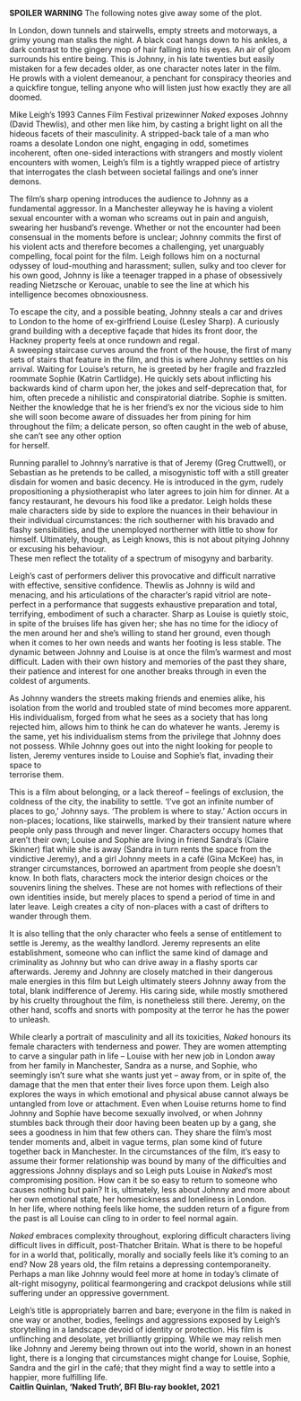 
**SPOILER WARNING** The following notes give away some of the plot.

In London, down tunnels and stairwells, empty streets and motorways, a grimy young man stalks the night. A black coat hangs down to his ankles, a dark contrast to the gingery mop of hair falling into his eyes. An air of gloom surrounds his entire being. This is Johnny, in his late twenties but easily mistaken for a few decades older, as one character notes later in the film. He prowls with a violent demeanour, a penchant for conspiracy theories and a quickfire tongue, telling anyone who will listen just how exactly they are  all doomed.

Mike Leigh’s 1993 Cannes Film Festival prizewinner _Naked_ exposes Johnny (David Thewlis), and other men like him, by casting a bright light on all the hideous facets of their masculinity. A stripped-back tale of a man who roams a desolate London one night, engaging in odd, sometimes incoherent, often one-sided interactions with strangers and mostly violent encounters with women, Leigh’s film is a tightly wrapped piece of artistry that interrogates the clash between societal failings and one’s inner demons.

The film’s sharp opening introduces the audience to Johnny as a fundamental aggressor. In a Manchester alleyway he is having a violent sexual encounter with a woman who screams out in pain and anguish, swearing her husband’s revenge. Whether or not the encounter had been consensual in the moments before is unclear; Johnny commits the first of his violent acts and therefore becomes a challenging, yet unarguably compelling, focal point for the film. Leigh follows him on a nocturnal odyssey of loud-mouthing and harassment; sullen, sulky and too clever for his own good, Johnny is like a teenager trapped in a phase of obsessively reading Nietzsche or Kerouac, unable to see the line at which his intelligence becomes obnoxiousness.

To escape the city, and a possible beating, Johnny steals a car and drives to London to the home of ex-girlfriend Louise (Lesley Sharp). A curiously grand building with a deceptive façade that hides its front door, the Hackney property feels at once rundown and regal.  
A sweeping staircase curves around the front of the house, the first of many sets of stairs that feature in the film, and this is where Johnny settles on his arrival. Waiting for Louise’s return, he is greeted by her fragile and frazzled roommate Sophie (Katrin Cartlidge). He quickly sets about inflicting his backwards kind of charm upon her, the jokes and self-deprecation that, for him, often precede a nihilistic and conspiratorial diatribe. Sophie is smitten. Neither the knowledge that he is her friend’s ex nor the vicious side to him she will soon become aware of dissuades her from pining for him throughout the film; a delicate person, so often caught in the web of abuse, she can’t see any other option  
for herself.

Running parallel to Johnny’s narrative is that of Jeremy (Greg Cruttwell), or Sebastian as he pretends to be called, a misogynistic toff with a still greater disdain for women and basic decency. He is introduced in the gym, rudely propositioning a physiotherapist who later agrees to join him for dinner. At a fancy restaurant, he devours his food like a predator. Leigh holds these male characters side by side to explore the nuances in their behaviour in their individual circumstances: the rich southerner with his bravado and flashy sensibilities, and the unemployed northerner with little to show for himself. Ultimately, though, as Leigh knows, this is not about pitying Johnny or excusing his behaviour.  
These men reflect the totality of a spectrum of misogyny and barbarity.

Leigh’s cast of performers deliver this provocative and difficult narrative with effective, sensitive confidence. Thewlis as Johnny is wild and menacing, and his articulations of the character’s rapid vitriol are note-perfect in a performance that suggests exhaustive preparation and total, terrifying, embodiment of such a character. Sharp as Louise is quietly stoic, in spite of the bruises life has given her; she has no time for the idiocy of the men around her and she’s willing to stand her ground, even though when it comes to her own needs and wants her footing is less stable. The dynamic between Johnny and Louise is at once the film’s warmest and most difficult. Laden with their own history and memories of the past they share, their patience and interest for one another breaks through in even the coldest of arguments.

As Johnny wanders the streets making friends and enemies alike, his isolation from the world and troubled state of mind becomes more apparent. His individualism, forged from what he sees as a society that has long rejected him, allows him to think he can do whatever he wants. Jeremy is the same, yet his individualism stems from the privilege that Johnny does not possess. While Johnny goes out into the night looking for people to listen, Jeremy ventures inside to Louise and Sophie’s flat, invading their space to  
terrorise them.

This is a film about belonging, or a lack thereof – feelings of exclusion, the coldness of the city, the inability to settle. ‘I’ve got an infinite number of places to go,’ Johnny says. ‘The problem is where to stay.’ Action occurs in non-places; locations, like stairwells, marked by their transient nature where people only pass through and never linger. Characters occupy homes that aren’t their own; Louise and Sophie are living in friend Sandra’s (Claire Skinner) flat while she is away (Sandra in turn rents the space from the vindictive Jeremy), and a girl Johnny meets in a café (Gina McKee) has, in stranger circumstances, borrowed an apartment from people she doesn’t know. In both flats, characters mock the interior design choices or the souvenirs lining the shelves. These are not homes with reflections of their own identities inside, but merely places to spend a period of time in and later leave. Leigh creates a city of non-places with a cast of drifters to wander through them.

It is also telling that the only character who feels a sense of entitlement to settle is Jeremy, as the wealthy landlord. Jeremy represents an elite establishment, someone who can inflict the same kind of damage and criminality as Johnny but who can drive away in a flashy sports car afterwards. Jeremy and Johnny are closely matched in their dangerous male energies in this film but Leigh ultimately steers Johnny away from the total, blank indifference of Jeremy. His caring side, while mostly smothered by his cruelty throughout the film, is nonetheless still there. Jeremy, on the other hand, scoffs and snorts with pomposity at the terror he has the power to unleash.

While clearly a portrait of masculinity and all its toxicities, _Naked_ honours its female characters with tenderness and power. They are women attempting to carve a singular path in life – Louise with her new job in London away from her family in Manchester, Sandra as a nurse, and Sophie, who seemingly isn’t sure what she wants just yet – away from, or in spite of, the damage that the men that enter their lives force upon them. Leigh also explores the ways in which emotional and physical abuse cannot always be untangled from love or attachment. Even when Louise returns home to find Johnny and Sophie have become sexually involved, or when Johnny stumbles back through their door having been beaten up by a gang, she sees a goodness in him that few others can. They share the film’s most tender moments and, albeit in vague terms, plan some kind of future together back in Manchester. In the circumstances of the film, it’s easy to assume their former relationship was bound by many of the difficulties and aggressions Johnny displays and so Leigh puts Louise in _Naked_’s most compromising position. How can it be so easy to return to someone who causes nothing but pain? It is, ultimately, less about Johnny and more about her own emotional state, her homesickness and loneliness in London.  
In her life, where nothing feels like home, the sudden return of a figure from the past is all Louise can cling to in order to feel normal again.

_Naked_ embraces complexity throughout, exploring difficult characters living difficult lives in difficult, post-Thatcher Britain. What is there to be hopeful for in a world that, politically, morally and socially feels like it’s coming to an end? Now 28 years old, the film retains a depressing contemporaneity. Perhaps a man like Johnny would feel more at home in today’s climate of alt-right misogyny, political fearmongering and crackpot delusions while still suffering under an oppressive government.

Leigh’s title is appropriately barren and bare; everyone in the film is naked in one way or another, bodies, feelings and aggressions exposed by Leigh’s storytelling in a landscape devoid of identity or protection. His film is unflinching and desolate, yet brilliantly gripping. While we may relish men like Johnny and Jeremy being thrown out into the world, shown in an honest light, there is a longing that circumstances might change for Louise, Sophie, Sandra and the girl in the café; that they might find a way to settle into a happier, more fulfilling life.<br>
**Caitlin Quinlan, ‘Naked Truth’, BFI Blu-ray booklet, 2021**<br>
<!--stackedit_data:
eyJoaXN0b3J5IjpbLTE3Mjc1OTM1NTRdfQ==
-->